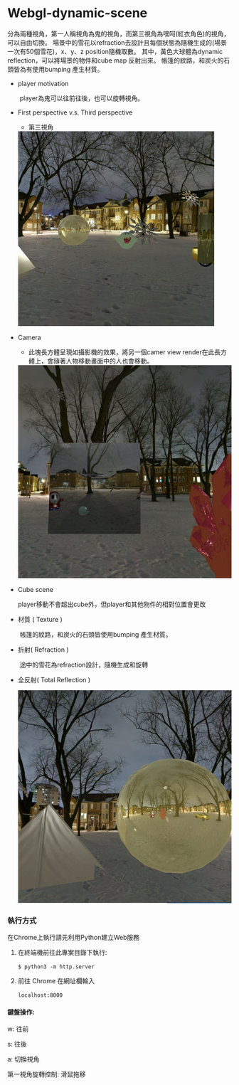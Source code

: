 # Webgl-dynamic-scene

分為兩種視角，第一人稱視角為鬼的視角，而第三視角為嘿呵(紅衣角色)的視角，可以自由切換。
場景中的雪花以refraction去設計且每個狀態為隨機生成的(場景一次有50個雪花)，x、y、z position隨機取數。
其中，黃色大球體為dynamic reflection，可以將場景的物件和cube map 反射出來。
帳篷的紋路，和炭火的石頭皆為有使用bumping 產生材質。

+ player motivation

  ​		player為鬼可以往前往後，也可以旋轉視角。

+ First perspective v.s. Third perspective

  + 第三視角

  <img src=".\images\40771107H_final.jpg" alt="40771107H_final" style="zoom:67%;" />

  

+ Camera 

  + 此塊長方體呈現如攝影機的效果，將另一個camer view render在此長方體上，會隨著人物移動畫面中的人也會移動。

  <img src=".\images\third_scene.jpg" alt="剪貼簿-8" style="zoom:67%;" />

+ Cube scene

  ​	player移動不會超出cube外，但player和其他物件的相對位置會更改

+ 材質 ( Texture )

  ​	帳篷的紋路，和炭火的石頭皆使用bumping 產生材質。

+ 折射( Refraction )

  ​	途中的雪花為refraction設計，隨機生成和旋轉

+ 全反射( Total Reflection  )

  <img src="./images/total_reflection.jpg" alt="剪貼簿-9" style="zoom:67%;" />

  

### 執行方式

在Chrome上執行請先利用Python建立Web服務

1. 在終端機前往此專案目錄下執行:

   ```
   $ python3 -m http.server
   ```

   

2. 前往 Chrome 在網址欄輸入

   ```
   localhost:8000
   ```

   



#### 鍵盤操作:

w: 往前

s: 往後

a: 切換視角

第一視角旋轉控制: 滑鼠拖移
